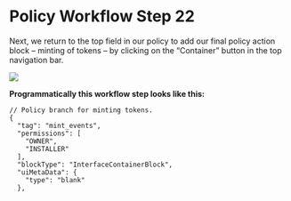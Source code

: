 # Policy Workflow Step 22

Next, we return to the top field in our policy to add our final policy action block – minting of tokens – by clicking on the “Container” button in the top navigation bar.

![](https://i.imgur.com/I3G748c.png)

**Programmatically this workflow step looks like this:**

```
// Policy branch for minting tokens.
{
  "tag": "mint_events",
  "permissions": [
    "OWNER",
    "INSTALLER"
  ],
  "blockType": "InterfaceContainerBlock",
  "uiMetaData": {
    "type": "blank"
  },
```
